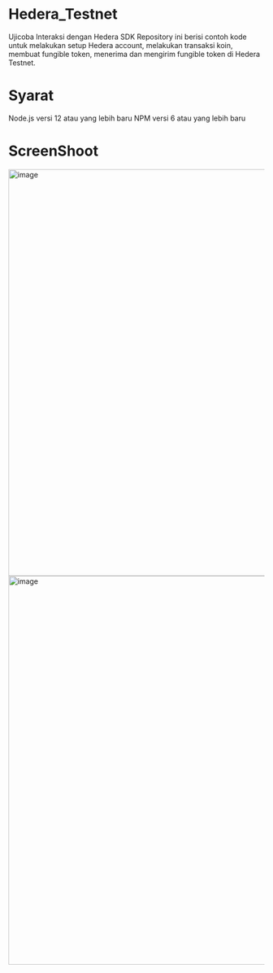 # Hedera_Testnet
Ujicoba Interaksi dengan Hedera SDK
Repository ini berisi contoh kode untuk melakukan setup Hedera account, melakukan transaksi koin, membuat fungible token, menerima dan mengirim fungible token di Hedera Testnet.

# Syarat
Node.js versi 12 atau yang lebih baru
NPM versi 6 atau yang lebih baru

# ScreenShoot
<img width="799" alt="image" src="https://user-images.githubusercontent.com/55041897/231738981-0ed40033-1fea-46c9-9bde-ba011d416122.png">
<img width="764" alt="image" src="https://user-images.githubusercontent.com/55041897/231739086-4807942c-36d4-42c4-987a-34a95bad71f7.png">
